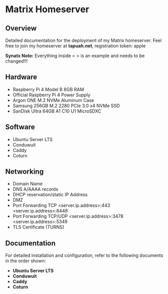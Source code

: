 # Matrix Homeserver

## Overview

Detailed documentation for the deployment of my Matrix homeserver.
Feel free to join my homeserver at **tapuah.net**, registration token: apple

**Synatx Note:** Everything inside < > is an example and needs to be changed!!!

## Hardware

- Raspberry Pi 4 Model B 8GB RAM
- Official Raspberry Pi 4 Power Supply
- Argon ONE M.2 NVMe Aluminum Case
- Samsung 256GB M.2 2280 PCIe 3.0 x4 NVMe SSD
- SanDisk Ultra 64GB A1 C10 U1 MicroSDXC

## Software

- Ubuntu Server LTS
- Conduwuit
- Caddy
- Coturn

## Networking

- Domain Name
- DNS A/AAAA records
- DHCP reservation/static IP Address
- DMZ
- Port Forwarding TCP <server.ip.address>:443 <server.ip.address>:8448
- Port Forwarding TCP/UDP <server.ip.address>:3478 <server.ip.address>:5349
- TLS Certificate (TURNS)

## Documentation

For detailed installation and configuration, refer to the following documents in the order shown:

- **Ubuntu Server LTS**
- **Conduwuit**
- **Caddy**
- **Coturn**
